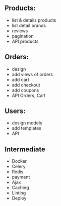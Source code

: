  ## Products:
 - list & details products
 - list detail brands
 - reviews
 - pagination
 - API products


## Orders:
- design
- add views of orders
- add cart
- add checkout
- add coupons
- API Orders, Cart


## Users:
- design models
- add templates
- API


## Intermediate
- Docker
- Celery
- Redis
- payment
- Ajax
- Caching
- Linting
- Deploy